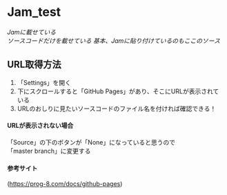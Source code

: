 # Jam_test

*Jamに載せている*  
*ソースコードだけを載せている*
*基本、Jamに貼り付けているのもここのソース*

## URL取得方法 ##

1. 「Settings」を開く
2.  下にスクロールすると「GitHub Pages」があり、そこにURLが表示されている
3.  URLのおしりに見たいソースコードのファイル名を付ければ確認できる！

#### URLが表示されない場合 ###

「Source」の下のボタンが「None」になっていると思うので  
「master branch」に変更する  

#### 参考サイト ####
(https://prog-8.com/docs/github-pages)
